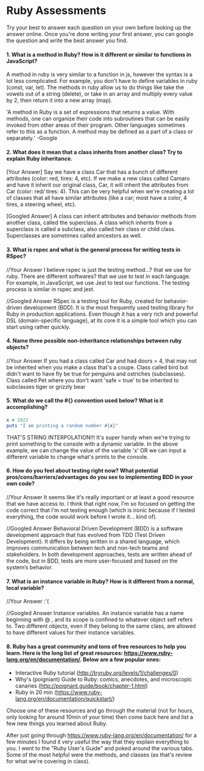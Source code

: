 # Ruby Assessments

Try your best to answer each question on your own before looking up the answer online. Once you're done writing your first answer, you can google the question and write the best answer you find.


#### 1. What is a method in Ruby? How is it different or similar to functions in JavaScript?
A method in ruby is very similar to a function in js, however the syntax is a lot less complicated.  For example, you don't have to define variables in ruby (const, var, let).  The methods in ruby allow us to do things like take the vowels out of a string (delete), or take in an array and multiply every value by 2, then return it into a new array (map).

'A method in Ruby is a set of expressions that returns a value. With methods, one can organize their code into subroutines that can be easily invoked from other areas of their program. Other languages sometimes refer to this as a function. A method may be defined as a part of a class or separately.'
-Google


#### 2. What does it mean that a class inherits from another class? Try to explain Ruby inheritance.


[Your Answer]
Say we have a class Car that has a bunch of different attributes (color: red, tires: 4, etc).  If we make a new class called Camaro and have it inherit our original class, Car, it will inherit the attributes from Car (color: red/ tires: 4).  This can be very helpful when we're creating a lot of classes that all have similar attributes (like a car; most have a color, 4 tires, a steering wheel, etc).

[Googled Answer]
A class can inherit attributes and behavior methods from another class, called the superclass. A class which inherits from a superclass is called a subclass, also called heir class or child class. Superclasses are sometimes called ancestors as well.

#### 3. What is rspec and what is the general process for writing tests in RSpec?

//Your Answer
I believe rspec is just the testing method...? that we use for ruby.  There are different softwares? that we use to test in each language.  For example, in JavaScript, we use Jest to test our functions.  The testing process is similar in rspec and jest.

//Googled Answer
RSpec is a testing tool for Ruby, created for behavior-driven development (BDD). It is the most frequently used testing library for Ruby in production applications. Even though it has a very rich and powerful DSL (domain-specific language), at its core it is a simple tool which you can start using rather quickly.

#### 4. Name three possible non-inheritance relationships between ruby objects?

//Your Answer
If you had a class called Car and had doors = 4, that may not be inherited when you make a class that's a coupe.
Class called bird but didn't want to have fly be true for penguins and ostriches (subclasses).
Class called Pet where you don't want 'safe = true' to be inherited to subclasses tiger or grizzly bear


#### 5. What do we call the #{} convention used below? What is it accomplishing?

```ruby
x = 1022
puts "I am printing a random number #{x}"
```
THAT'S STRING INTERPOLATION!!!  It's super handy when we're trying to print something to the console with a dynamic variable.  In the above example, we can change the value of the variable 'x' OR we can input a different variable to change what's prints to the console.

#### 6. How do you feel about testing right now? What potential pros/cons/barriers/advantages do you see to implementing BDD in your own code?

//Your Answer
It seems like it's really important or at least a good resource that we have access to.  I think that right now, I'm so focused on getting the code correct that I'm not testing enough (which is ironic because if I tested everything, the code would work before I wrote it... kind of).

//Googled Answer
Behavioral Driven Development (BDD) is a software development approach that has evolved from TDD (Test Driven Development). It differs by being written in a shared language, which improves communication between tech and non-tech teams and stakeholders. In both development approaches, tests are written ahead of the code, but in BDD, tests are more user-focused and based on the system’s behavior.

#### 7. What is an instance variable in Ruby? How is it different from a normal, local variable?

//Your Answer
:'(

//Googled Answer
Instance variables. An instance variable has a name beginning with @ , and its scope is confined to whatever object self refers to. Two different objects, even if they belong to the same class, are allowed to have different values for their instance variables.

#### 8. Ruby has a great community and tons of free resources to help you learn. Here is the long list of great resources: https://www.ruby-lang.org/en/documentation/. Below are a few popular ones:
- Interactive Ruby tutorial (http://tryruby.org/levels/1/challenges/0)
- Why's (poigniant) Guide to Ruby: comics, anecdotes, and microscopic canaries (http://poignant.guide/book/chapter-1.html)
- Ruby in 20 min (https://www.ruby-lang.org/en/documentation/quickstart/)


Choose one of these resources and go through the material (not for hours, only looking for around 10min of your time) then come back here and list a few new things you learned about Ruby.

After just going through https://www.ruby-lang.org/en/documentation/ for a few minutes I found it very useful the way that they explain everything to you.  I went to the "Ruby User's Guide" and poked around the various tabs.  Some of the most helpful were the methods, and classes (as that's review for what we're covering in class).
